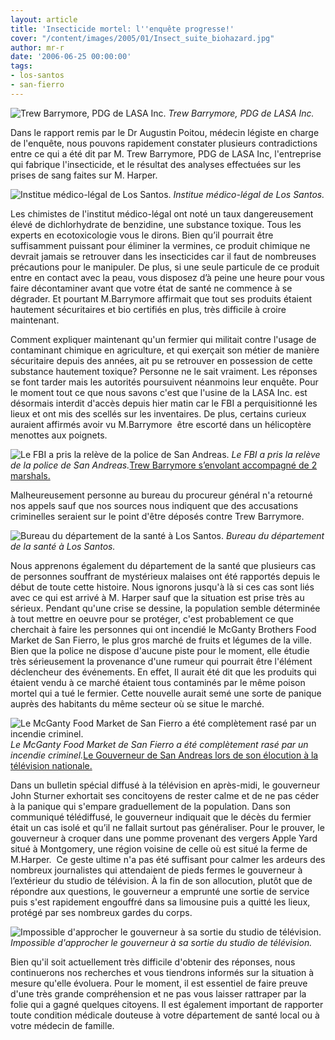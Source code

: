 ```yaml
---
layout: article
title: 'Insecticide mortel: l''enquête progresse!'
cover: "/content/images/2005/01/Insect_suite_biohazard.jpg"
author: mr-r
date: '2006-06-25 00:00:00'
tags:
- los-santos
- san-fierro
---
```


![Trew Barrymore, PDG de LASA Inc.](/content/images/2005/01/Barrymore.jpg)
_Trew Barrymore, PDG de LASA Inc._

Dans le rapport remis par le Dr Augustin Poitou, médecin légiste en charge de l'enquête, nous pouvons rapidement constater plusieurs contradictions entre ce qui a été dit par M. Trew Barrymore, PDG de LASA Inc, l'entreprise qui fabrique l'insecticide, et le résultat des analyses effectuées sur les prises de sang faites sur M. Harper.

![Institue médico-légal de Los Santos.](/content/images/2005/01/Insect_suite_labo.jpg)
_Institue médico-légal de Los Santos._

Les chimistes de l'institut médico-légal ont noté un taux dangereusement élevé de dichlorhydrate de benzidine, une substance toxique. Tous les experts en ecotoxicologie vous le dirons.&nbsp;Bien qu’il pourrait être suffisamment puissant pour éliminer la vermines, ce produit chimique ne devrait jamais se retrouver dans les insecticides car il faut de nombreuses précautions pour le manipuler. De plus, si une seule particule de ce produit entre en contact avec la peau, vous disposez d’à peine une heure pour vous faire décontaminer avant que votre état de santé ne commence à se dégrader. Et pourtant M.Barrymore affirmait que tout ses produits étaient hautement sécuritaires et bio certifiés en plus, très difficile à croire maintenant.

Comment expliquer maintenant qu'un fermier qui militait contre l'usage de contaminant chimique en agriculture, et qui exerçait son métier de manière sécuritaire depuis des années, ait pu se retrouver en possession de cette substance hautement toxique? Personne ne le sait vraiment. Les réponses se font tarder mais les autorités poursuivent néanmoins leur enquête. Pour le moment tout ce que nous savons c'est que l'usine de la LASA Inc. est désormais interdit d'accès depuis hier matin car le FBI a perquisitionné les lieux et ont mis des scellés sur les inventaires. De plus, certains curieux auraient affirmés avoir vu M.Barrymore &nbsp;être escorté dans un hélicoptère menottes aux poignets.

![Le FBI a pris la relève de la police de San Andreas.](/content/images/2005/01/Insect_suite_lasa_fbi.jpg)
_Le FBI a pris la relève de la police de San Andreas._[Trew Barrymore s’envolant accompagné de 2 marshals.](/content/images/2005/01/Insect_suite_barrymore_helico.jpg)

Malheureusement personne&nbsp;au bureau du procureur général n'a retourné nos appels sauf que nos sources nous indiquent que des accusations criminelles seraient sur le point d'être déposés contre Trew Barrymore.

![Bureau du département de la santé à Los Santos.](/content/images/2005/01/Insect_suite_dept_sante.jpg)
_Bureau du département de la santé à Los Santos._

Nous apprenons également du département de la santé que plusieurs cas de personnes souffrant de mystérieux malaises ont été rapportés depuis le début de toute cette histoire. Nous ignorons jusqu'à là si ces cas sont liés avec ce qui est arrivé à M. Harper sauf que la situation est prise très au sérieux. Pendant qu'une crise se dessine, la population semble déterminée à tout mettre en oeuvre pour se protéger, c'est probablement ce que cherchait à faire les personnes qui ont incendié le McGanty Brothers Food Market de San Fierro, le plus gros marché de fruits et légumes de la ville. Bien que la police ne dispose d'aucune piste pour le moment, elle étudie très sérieusement la provenance d'une rumeur qui pourrait être l'élément déclencheur des événements. En effet, Il aurait été dit que les produits qui étaient vendu à ce marché étaient tous contaminés par le même poison mortel qui a tué le fermier. Cette nouvelle aurait semé une sorte de panique auprès des habitants du même secteur où se situe le marché.

![Le McGanty Food Market de San Fierro a été complètement rasé par un incendie criminel.](/content/images/2005/01/Insect_suite_feu_market.jpg)
_Le McGanty Food Market de San Fierro a été complètement rasé par un incendie criminel._[Le Gouverneur de San Andreas lors de son élocution à la télévision nationale.](/content/images/2005/01/Insect_suite_gouverneur_Sturner.jpg)

Dans un bulletin spécial diffusé à la télévision en après-midi, le gouverneur John Sturner exhortait ses concitoyens de rester calme et de ne pas céder à la panique qui s'empare graduellement de la population. Dans son communiqué télédiffusé, le gouverneur indiquait que le décès du fermier était un cas isolé et qu’il ne fallait surtout pas généraliser. Pour le prouver, le gouverneur à croquer dans une pomme provenant des vergers Apple Yard situé à Montgomery, une région voisine de celle où est situé la ferme de M.Harper. &nbsp;Ce geste ultime n'a pas été suffisant pour calmer les ardeurs des nombreux journalistes qui attendaient de pieds fermes le gouverneur à l’extérieur du studio de télévision. À la fin de son allocution, plutôt que de répondre aux questions, le gouverneur a emprunté une sortie de service puis s'est rapidement engouffré dans sa limousine puis a quitté les lieux, protégé par ses nombreux gardes du corps.

![Impossible d'approcher le gouverneur à sa sortie du studio de télévision.](/content/images/2005/01/Insect_suite_gouvern_limo.jpg)
_Impossible d'approcher le gouverneur à sa sortie du studio de télévision._

Bien&nbsp;qu'il soit actuellement très difficile d'obtenir des réponses, nous continuerons nos recherches et vous tiendrons informés sur la situation à mesure qu'elle évoluera. Pour le moment, il est essentiel de faire preuve d'une très grande compréhension et ne pas vous laisser rattraper par la folie qui a gagné quelques citoyens. Il est également important de rapporter toute condition médicale douteuse à votre département de santé local ou à votre médecin de famille.